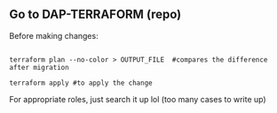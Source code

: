 ## Go to DAP-TERRAFORM (repo)

Before making changes:
``` 

terraform plan --no-color > OUTPUT_FILE  #compares the difference after migration

terraform apply #to apply the change
```

For appropriate roles, just search it up lol (too many cases to write up)